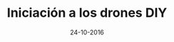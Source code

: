 ---
title: Iniciación a los drones DIY
speaker: Carlos García Saura
bio: Estudiante de Doctorado en el Grupo de Neurocomputación Biológica de la Universidad Autónoma de Madrid (UAM). Actualmente investiga la aplicación de la tecnología de narices artificiales a la monitorización de entornos no controlados. También es miembro del [Club de Robótica-Mecatrónica de la UAM](http://crm.ii.uam.es) donde frikea con impresoras 3D, fresadoras y robots de todo tipo.
date: 24-10-2016
time: 15:00-16:00
link:  https://twitter.com/carl0sgs
video: https://youtu.be/De2m6yLwH7U?list=PLsVexTwov1BrPTIA504ss6HNhr9StUSG7
description: ¿Quieres construir tu propio dron? ¿Imaginas pilotarlo a través de las gafas de visión remota (FPV) y volarlo a toda velocidad? En esta charla se cubrirán los fundamentos básicos para que sepas por dónde empezar&#58; cómo se pilotan los drones, qué componentes se necesitan para montar uno, cómo configurar el software, los "PIDs"... ¡Incluso podrás probar unas gafas FPV! Si quieres empezar en el hobby del aeromodelismo... ¡ésta es tu charla!
keyword: drones
---